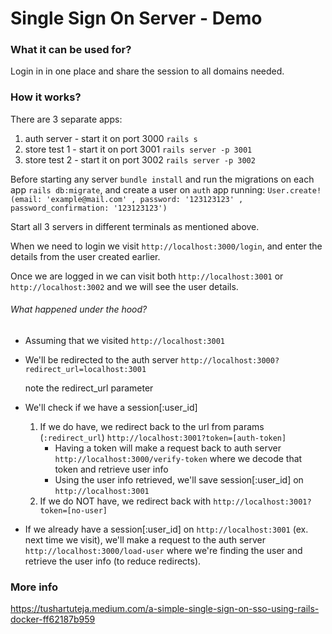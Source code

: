 # Single Sign On Server - Demo

### What it can be used for?
Login in in one place and share the session to all domains needed.

### How it works?
There are 3 separate apps:
1. auth server - start it on port 3000 `rails s`
2. store test 1 - start it on port 3001 `rails server -p 3001`
3. store test 2 - start it on port 3002 `rails server -p 3002`
   
Before starting any server `bundle install` and run the migrations on each app `rails db:migrate`, and create a user on `auth` app running: `User.create!(email: 'example@mail.com' , password: '123123123' , password_confirmation: '123123123')`

Start all 3 servers in different terminals as mentioned above.

When we need to login we visit `http://localhost:3000/login`, and enter the details from the user created earlier.

Once we are logged in we can visit both `http://localhost:3001` or `http://localhost:3002` and we will see the user details.
###### What happened under the hood?
- Assuming that we visited `http://localhost:3001`
- We'll be redirected to the auth server `http://localhost:3000?redirect_url=localhost:3001`
  
  note the redirect_url parameter 
  
- We'll check if we have a session[:user_id]
  1. If we do have, we redirect back to the url from params (`:redirect_url`) `http://localhost:3001?token=[auth-token]`
     - Having a token will make a request back to auth server `http://localhost:3000/verify-token` where we decode that token and retrieve user info
     - Using the user info retrieved, we'll save session[:user_id] on `http://localhost:3001`
  2. If we do NOT have, we redirect back with `http://localhost:3001?token=[no-user]`
    
- If we already have a session[:user_id] on `http://localhost:3001` (ex. next time we visit), we'll make a request to the auth server `http://localhost:3000/load-user` where we're finding the user and retrieve the user info (to reduce redirects).

### More info
https://tushartuteja.medium.com/a-simple-single-sign-on-sso-using-rails-docker-ff62187b959